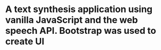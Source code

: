 # A text synthesis application using vanilla JavaScript and the web speech API. Bootstrap was used to create UI
